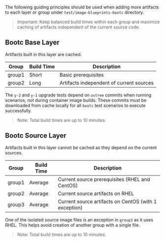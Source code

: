 The following guiding principles should be used when adding more artifacts to
each layer or group under `test/image-blueprints-bootc` directory.

> Important: Keep balanced build times within each group and maximize caching
> of artifacts independent of the current source code.

## Bootc Base Layer

Artifacts built in this layer are cached.

|Group |Build Time|Description|
|------|----------|-----------|
|group1| Short    | Basic prerequisites
|group2| Long     | Artifacts independent of current sources

The `y-2` and `y-1` upgrade tests depend on `ostree` commits when running
scenarios, not during container image builds. These commits must be downloaded
from cache locally for all `bootc` test scenarios to execute successfully.

> Note: Total build times are up to 10 minutes.

## Bootc Source Layer

Artifacts built in this layer cannot be cached as they depend on the current sources.

|Group |Build Time|Description|
|------|----------|-----------|
|group1| Average  | Current source prerequisites (RHEL and CentOS)
|group2| Average  | Current source artifacts on RHEL
|group3| Average  | Current source artifacts on CentOS (with 1 exception)

One of the isolated source image files is an exception in `group3` as it uses
RHEL. This helps avoid creation of another group with a single file.

> Note: Total build times are up to 10 minutes.
